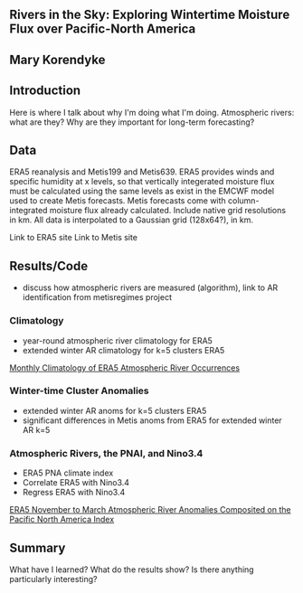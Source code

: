 ## Rivers in the Sky: Exploring Wintertime Moisture Flux over Pacific-North America

## Mary Korendyke

## Introduction

Here is where I talk about why I'm doing what I'm doing. Atmospheric rivers: what are they? Why are they important for long-term forecasting?


## Data

ERA5 reanalysis and Metis199 and Metis639. ERA5 provides winds and specific humidity at x levels, so that vertically integerated moisture flux must be calculated using the same levels as exist in the EMCWF model used to create Metis forecasts. Metis forecasts come with column-integrated moisture flux already calculated. Include native grid resolutions in km. All data is interpolated to a Gaussian grid (128x64?), in km.

Link to ERA5 site
Link to Metis site

## Results/Code
- discuss how atmospheric rivers are measured (algorithm), link to AR identification from metisregimes project

### Climatology
- year-round atmospheric river climatology for ERA5
- extended winter AR climatology for k=5 clusters ERA5

[Monthly Climatology of ERA5 Atmospheric River Occurrences](https://github.com/mkorendyke/CLIM680/blob/master/hw2.ipynb)

### Winter-time Cluster Anomalies
- extended winter AR anoms for k=5 clusters ERA5
- significant differences in Metis anoms from ERA5 for extended winter AR k=5

### Atmospheric Rivers, the PNAI, and Nino3.4
- ERA5 PNA climate index
- Correlate ERA5 with Nino3.4
- Regress ERA5 with Nino3.4

[ERA5 November to March Atmospheric River Anomalies Composited on the Pacific North America Index](https://github.com/mkorendyke/CLIM680/blob/master/hw3.ipynb)

## Summary
What have I learned? What do the results show? Is there anything particularly interesting?
